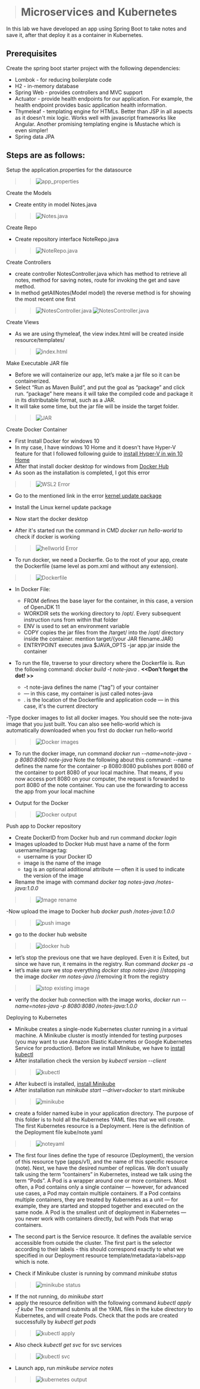 ># Microservices and Kubernetes

In this lab we have developed an app using Spring Boot to take notes and save it, after that deploy it as a container in Kubernetes.

## Prerequisites
Create the spring boot starter project with the following dependencies: 

- Lombok - for reducing boilerplate code
- H2 - in-memory database
- Spring Web - provides controllers and MVC support
- Actuator - provide health endpoints for our application. For example, the health endpoint provides basic application health information.
- Thymeleaf - templating engine for HTMLs.  Better than JSP in all aspects as it doesn't mix logic.  Works well with javascript frameworks like Angular.  Another promising templating engine is Mustache which is even simpler!
- Spring data JPA

## Steps are as follows:

Setup the application.properties for the datasource 

>> ![app_properties](./img/appProperties.PNG)

Create the Models 

- Create entity in model Notes.java

>> ![Notes.java](./img/notes.PNG)

Create Repo 

- Create repository interface NoteRepo.java

>> ![NoteRepo.java](./img/noteRepo.PNG)

Create Controllers 

- create controller NotesController.java which has method to retrieve all notes, method for saving notes, route for invoking the get and save method.
- In method getAllNotes(Model model) the reverse method is for showing the most recent one first

>> ![NotesController.java](./img/NotesCon1.PNG)
>> ![NotesController.java](./img/NotesCon2.PNG)

Create Views

- As we are using thymeleaf, the view index.html will be created inside resource/templates/

>> ![index.html](./img/index.PNG)

Make Executable JAR file 

- Before we will containerize our app, let’s make a jar file so it can be containerized. 
- Select “Run as Maven Build”, and put the goal as “package” and click run. “package” here means it will take the compiled code and package it in its distributable format, such as a JAR.  
- It will take some time, but the jar file will be inside the target folder.

>> ![JAR](./img/JAR.PNG)

Create Docker Container 

- First Install Docker for windows 10 
- In my case, I have windows 10 Home and it doesn't have Hyper-V feature for that I followed following guide to [install Hyper-V in win 10 Home](https://www.itechtics.com/enable-hyper-v-windows-10-home/)
- After that install docker desktop for windows from [Docker Hub](https://hub.docker.com/)
- As soon as the installation is completed, I got this error 


>> ![WSL2 Error](./img/WSL2_Error.PNG)

- Go to the mentioned link in the error [kernel update package](https://docs.microsoft.com/en-us/windows/wsl/install-win10#step-4---download-the-linux-kernel-update-package)
- Install the Linux kernel update package
- Now start the docker desktop 

- After it's started run the command in CMD <i>docker run hello-world</i> to check if docker is working 

>> ![hellworld Error](./img/helloworld.PNG)

- To run docker, we need a Dockerfle.  Go to the root of your app, create the Dockerfile (same level as pom.xml and without any extension).

>> ![Dockerfile](./img/dockerfile.PNG)

- In Docker File: 
  - FROM defines the base layer for the container, in this case, a version of OpenJDK 11
  - WORKDIR sets the working directory to /opt/. Every subsequent instruction runs from within that folder
  - ENV is used to set an environment variable
  - COPY copies the jar files from the /target/ into the /opt/ directory inside the container. mention target/{your JAR filename.JAR}
  - ENTRYPOINT executes java $JAVA_OPTS -jar app.jar inside the container
 
- To run the file, traverse to your directory where the Dockerfile is. Run the following command: <i> docker build -t note-java . </i><b><<Don’t forget the dot! >></b>
  - -t note-java defines the name ("tag") of your container 
  - — in this case, my container is just called notes-java
  - . is the location of the Dockerfile and application code — in this case, it's the current directory
  
-Type docker images to list all docker images.  You should see the note-java image that you just built.    You can also see hello-world which is automatically downloaded when you first do docker run hello-world

>> ![Docker images](./img/docimages.png)

- To run the docker image, run command <i> docker run --name=note-java -p 8080:8080 note-java </i>    Note the following about this command:
--name defines the name for the container
-p 8080:8080 publishes port 8080 of the container to port 8080 of your local machine. That means, if you now access port 8080 on your computer, the request is forwarded to port 8080 of the note container. You can use the forwarding to access the app from your local machine

- Output for the Docker 

>> ![Docker output](./img/docker_output.PNG)

Push app to Docker repository 

- Create DockerID from Docker hub and run command <i> docker login </i>
- Images uploaded to Docker Hub must have a name of the form username/image:tag:
    - username is your Docker ID
    - image is the name of the image
    - tag is an optional additional attribute — often it is used to indicate the version of the image
- Rename the image with command <i>docker tag notes-java <username>/notes-java:1.0.0</i>

>> ![Image rename](./img/image_rename.PNG)

-Now upload the image to Docker hub <i>docker push <username>/notes-java:1.0.0 </i>

>> ![push image](./img/push_image.PNG)

- go to the docker hub website 

>> ![docker hub](./img/repo.PNG)

-  let’s stop the previous one that we have deployed.  Even it is Exited, but since we have run, it remains in the registry. Run command <i> docker ps -a </i>
- let’s make sure we stop everything
    <i>docker stop notes-java</i>  //stopping the image
    <i>docker rm notes-java</i> //removing it from the registry
    
>> ![stop existing image](./img/stop_existing.PNG)

- verify the docker hub connection with the image works,  <i>docker run --name=notes-java -p 8080:8080 <username>/notes-java:1.0.0 </i>

Deploying to Kubernetes

- Minikube creates a single-node Kubernetes cluster running in a virtual machine.   A Minikube cluster is mostly intended for testing purposes (you may want to use Amazon Elastic Kubernetes or Google Kubernetes Service for production).  Before we install Minikube, we have to [install kubectl](https://kubernetes.io/docs/tasks/tools/install-kubectl/)
- After installation check the version by <i>kubectl version --client</i>

>> ![kubectl](./img/kubectl.PNG)

- After kubectl is installed, [install Minikube](https://minikube.sigs.k8s.io/docs/start/)  
- After installation run <i>minikube start --driver=docker</i> to start minikube

>> ![minikube](./img/minikube.PNG)

- create a folder named kube in your application directory.  The purpose of this folder is to hold all the Kubernetes YAML files that we will create.  The first Kubernetes resource is a Deployment.  Here is the definition of the Deployment file
kube/note.yaml

>> ![noteyaml](./img/noteyaml.PNG)

- The first four lines define the type of resource (Deployment), the version of this resource type (apps/v1), and the name of this specific resource (note).  Next, we have the desired number of replicas.   We don't usually talk using the term  “containers” in Kubernetes, instead we talk using the term “Pods”.  A Pod is a wrapper around one or more containers.  Most often, a Pod contains only a single container — however, for advanced use cases, a Pod may contain multiple containers.  If a Pod contains multiple containers, they are treated by Kubernetes as a unit — for example, they are started and stopped together and executed on the same node.  A Pod is the smallest unit of deployment in Kubernetes — you never work with containers directly, but with Pods that wrap containers.
 
- The second part is the Service resource.  It defines the available service accessible from outside the cluster.  The first part is the selector according to their labels - this should correspond exactly to what we specified in our Deployment resource template/metadata>labels>app which is note.

- Check if Minikube cluster is running by command <i> minikube status</i>

>> ![minikube status](./img/minikube_status.PNG)

- If the not running, do <i>minikube start</i>
- apply the resource definition with the following command  <i>kubectl apply -f kube</i>   The command submits all the YAML files in the kube directory to Kubernetes, and will create Pods.  Check that the pods are created successfully by <i>kubectl get pods</i>

>> ![kubectl apply](./img/kublect_apply.PNG)

- Also check <i>kubectl get svc</i> for svc services

>> ![kubectl svc](./img/svc.PNG)

- Launch app, run <i>minikube service notes </i>

>> ![kubernetes output](./img/kubernetes_output.PNG)





